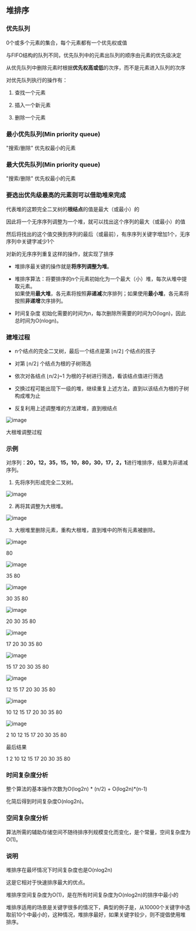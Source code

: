 ## 堆排序

### 优先队列

0个或多个元素的集合，每个元素都有一个优先权或值

与FIFO结构的队列不同，优先队列中的元素出队列的顺序由元素的优先级决定

从优先队列中删除元素时根据**优先权高或低**的次序，而不是元素进入队列的次序

对优先队列执行的操作有：

1. 查找一个元素

2. 插入一个新元素

3. 删除一个元素

### 最小优先队列(Min priority queue)

"搜索/删除" 优先权最小的元素

### 最大优先队列(Min priority queue)

"搜索/删除" 优先权最小的元素

### 要选出优先级最高的元素则可以借助堆来完成

代表堆的这颗完全二叉树的**根结点**的值是最大（或最小）的

因此将一个无序序列调整为一个堆，就可以找出这个序列的最大（或最小）的值

然后将找出的这个值交换到序列的最后（或最前），有序序列关键字增加1个，无序序列中关键字减少1个

对新的无序序列重复这样的操作，就实现了排序

* 堆排序最关键的操作就是**将序列调整为堆**。

* 堆排序算法：将要排序的n个元素初始化为一个最大（小）堆，每次从堆中提取元素。<br/>
如果使用**最大堆**，各元素将按照**非递减**次序排列；如果使用**最小堆**，各元素将按照**非递增**次序排列。

* 时间复杂度 初始化需要的时间为n，每次删除所需要的时间为O(logn)，因此总时间为O(nlogn)。

### 建堆过程

- n个结点的完全二叉树，最后一个结点是第 ⌊n/2⌋ 个结点的孩子

- 对第 ⌊n/2⌋ 个结点为根的子树筛选

- 依次对各结点 ⌊n/2⌋~1 为根的子树进行筛选，看该结点值进行筛选 

- 交换过程可能出现下一级的堆，继续重复上述方法，直到以该结点为根的子树构成堆为止

- 反复利用上述调整堆的方法建堆，直到根结点

![image](https://github.com/YC-L/Postgraduate-examination/blob/DataStructure/imgs/Big-root-heap-adjustment.png)

大根堆调整过程

### 示例

对序列：**20，12，35，15，10，80，30，17，2，1**进行堆排序，结果为非递减序列。

1. 先将序列形成完全二叉树。

![image](https://github.com/YC-L/Postgraduate-examination/blob/DataStructure/imgs/HeapSort1.png)

2. 再将其调整为大根堆。

![image](https://github.com/YC-L/Postgraduate-examination/blob/DataStructure/imgs/HeapSort2.png)

3. 大根堆里删除元素，重构大根堆，直到堆中的所有元素被删除。

![image](https://github.com/YC-L/Postgraduate-examination/blob/DataStructure/imgs/HeapSort3.png)

80

![image](https://github.com/YC-L/Postgraduate-examination/blob/DataStructure/imgs/HeapSort4.png)

35 80

![image](https://github.com/YC-L/Postgraduate-examination/blob/DataStructure/imgs/HeapSort5.png)

30 35 80

![image](https://github.com/YC-L/Postgraduate-examination/blob/DataStructure/imgs/HeapSort6.png)

20 30 35 80

![image](https://github.com/YC-L/Postgraduate-examination/blob/DataStructure/imgs/HeapSort7.png)

17 20 30 35 80

![image](https://github.com/YC-L/Postgraduate-examination/blob/DataStructure/imgs/HeapSort8.png)

15 17 20 30 35 80

![image](https://github.com/YC-L/Postgraduate-examination/blob/DataStructure/imgs/HeapSort9.png)

12 15 17 20 30 35 80

![image](https://github.com/YC-L/Postgraduate-examination/blob/DataStructure/imgs/HeapSort10.png)

10 12 15 17 20 30 35 80

![image](https://github.com/YC-L/Postgraduate-examination/blob/DataStructure/imgs/HeapSort11.png)

2 10 12 15 17 20 30 35 80

最后结果

1 2 10 12 15 17 20 30 35 80

### 时间复杂度分析

整个算法的基本操作次数为O(log2n) * (n/2) + O(log2n)*(n-1)

化简后得到时间复杂度O(nlog2n)。

### 空间复杂度分析

算法所需的辅助存储空间不随待排序列规模变化而变化，是个常量，空间复杂度为O(1)。

### 说明

堆排序在最坏情况下时间复杂度也是O(nlog2n)

这是它相对于快速排序最大的优点。

堆排序空间复杂度为O(1)，是在所有时间复杂度为O(nlog2n)的排序中最小的

堆排序适用的场景是关键字很多的情况下，典型的例子是，从10000个关键字中选取前10个中最小的，这种情况，堆排序最好，如果关键字较少，则不提倡使用堆排序。
